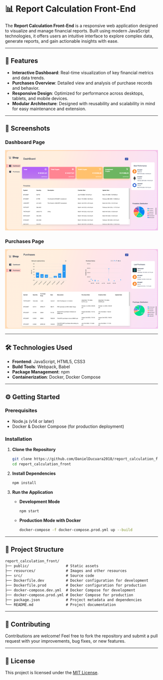 # 📊 Report Calculation Front-End

The **Report Calculation Front-End** is a responsive web application designed to visualize and manage financial reports. Built using modern JavaScript technologies, it offers users an intuitive interface to explore complex data, generate reports, and gain actionable insights with ease.

---

## 🚀 Features

- **Interactive Dashboard**: Real-time visualization of key financial metrics and data trends.
- **Purchases Overview**: Detailed view and analysis of purchase records and behavior.
- **Responsive Design**: Optimized for performance across desktops, tablets, and mobile devices.
- **Modular Architecture**: Designed with reusability and scalability in mind for easy maintenance and extension.

---

## 📸 Screenshots

### Dashboard Page

![Dashboard Page](./resources/Dashboard.png)

### Purchases Page

![Purchases Page](./resources/Purchases.png)

---

## 🛠️ Technologies Used

- **Frontend**: JavaScript, HTML5, CSS3
- **Build Tools**: Webpack, Babel
- **Package Management**: npm
- **Containerization**: Docker, Docker Compose

---

## ⚙️ Getting Started

### Prerequisites

- Node.js (v14 or later)
- Docker & Docker Compose (for production deployment)

### Installation

1. **Clone the Repository**

   ```bash
   git clone https://github.com/DanielDucuara2018/report_calculation_front.git
   cd report_calculation_front
   ````

2. **Install Dependencies**

   ```bash
   npm install
   ```

3. **Run the Application**

   * **Development Mode**

     ```bash
     npm start
     ```

   * **Production Mode with Docker**

     ```bash
     docker-compose -f docker-compose.prod.yml up --build
     ```

---

## 📁 Project Structure

```
report_calculation_front/
├── public/                 # Static assets
├── resources/              # Images and other resources
├── src/                    # Source code
├── Dockerfile.dev          # Docker configuration for development
├── Dockerfile.prod         # Docker configuration for production
├── docker-compose.dev.yml  # Docker Compose for development
├── docker-compose.prod.yml # Docker Compose for production
├── package.json            # Project metadata and dependencies
└── README.md               # Project documentation
```

---

## 🤝 Contributing

Contributions are welcome! Feel free to fork the repository and submit a pull request with your improvements, bug fixes, or new features.

---

## 📄 License

This project is licensed under the [MIT License](LICENSE).
